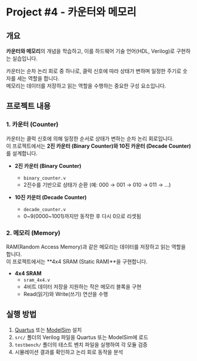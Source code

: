 # Project #4 - 카운터와 메모리

## 개요
**카운터와 메모리**의 개념을 학습하고, 이를 하드웨어 기술 언어(HDL, Verilog)로 구현하는 실습입니다.

카운터는 순차 논리 회로 중 하나로, 클럭 신호에 따라 상태가 변하며 일정한 주기로 숫자를 세는 역할을 합니다.  
메모리는 데이터를 저장하고 읽는 역할을 수행하는 중요한 구성 요소입니다.

## 프로젝트 내용

### 1. 카운터 (Counter)
카운터는 클럭 신호에 의해 일정한 순서로 상태가 변하는 순차 논리 회로입니다.  
이 프로젝트에서는 **2진 카운터 (Binary Counter)와 10진 카운터 (Decade Counter)** 를 설계합니다.

- **2진 카운터 (Binary Counter)**  
  - `binary_counter.v`  
  - 2진수를 기반으로 상태가 순환 (예: 000 → 001 → 010 → 011 → …)

- **10진 카운터 (Decade Counter)**  
  - `decade_counter.v`  
  - 0~9(0000~1001)까지만 동작한 후 다시 0으로 리셋됨

### 2. 메모리 (Memory)
RAM(Random Access Memory)과 같은 메모리는 데이터를 저장하고 읽는 역할을 합니다.  
이 프로젝트에서는 **4x4 SRAM (Static RAM)**을 구현합니다.

- **4x4 SRAM**  
  - `sram_4x4.v`  
  - 4비트 데이터 저장을 지원하는 작은 메모리 블록을 구현  
  - Read(읽기)와 Write(쓰기) 연산을 수행  

## 실행 방법
1. [Quartus](https://www.intel.com/content/www/us/en/software/programmable/quartus-prime/overview.html) 또는 [ModelSim](https://www.intel.com/content/www/us/en/software/programmable/modelsim/overview.html) 설치
2. `src/` 폴더의 Verilog 파일을 Quartus 또는 ModelSim에 로드
3. `testbench/` 폴더의 테스트 벤치 파일을 실행하여 각 모듈 검증
4. 시뮬레이션 결과를 확인하고 논리 회로 동작을 분석
